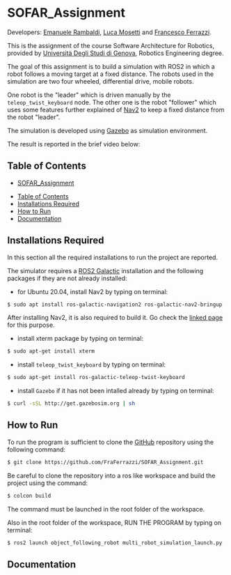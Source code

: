 SOFAR_Assignment
=================

Developers: [Emanuele Rambaldi](https://github.com/LaRambla20), [Luca Mosetti](https://github.com/mose247) and [Francesco Ferrazzi](https://github.com/FraFerrazzi).

This is the assignment of the course Software Architecture for Robotics, provided by [Università Degli Studi di Genova](https://unige.it/it/), Robotics Engineering degree.

The goal of this assignment is to build a simulation with ROS2 in which a robot follows a moving target at a fixed distance.
The robots used in the simulation are two four wheeled, differential drive, mobile robots. 

One robot is the "leader" which is driven manually by the `teleop_twist_keyboard` node. The other one is the robot "follower" which uses some features further explained of [Nav2](https://navigation.ros.org/) to keep a fixed distance from the robot "leader".

The simulation is developed using [Gazebo](https://gazebosim.org/home) as simulation environment.

The result is reported in the brief video below:

Table of Contents
----------------------

- [SOFAR_Assignment](#sofar_assignment)
 * [Table of Contents](#table-of-contents)
 * [Installations Required](#installations-required)
 * [How to Run](#how-to-run)
 * [Documentation](#documentation)
 
 
Installations Required
----------------------

In this section all the required installations to run the project are reported. 

The simulator requires a [ROS2 Galactic](https://docs.ros.org/en/galactic/Installation.html) installation and the following packages if they are not already installed:

* for Ubuntu 20.04, install Nav2 by typing on terminal:
```bash
$ sudo apt install ros-galactic-navigation2 ros-galactic-nav2-bringup '~ros-galactic-turtlebot3-.*'
```
After installing Nav2, it is also required to build it. Go check the [linked page](https://navigation.ros.org/build_instructions/index.html) for this purpose.

* install xterm package by typing on terminal:
```bash
$ sudo apt-get install xterm
```
* install `teleop_twist_keyboard` by typing on terminal:
```bash
$ sudo apt-get install ros-galactic-teleop-twist-keyboard
```
* install `Gazebo` if it has not been intalled already by typing on terminal:
```bash
$ curl -sSL http://get.gazebosim.org | sh
```

How to Run
-------------

To run the program is sufficient to clone the [GitHub](https://github.com/FraFerrazzi/SOFAR_Assignment) repository using the following command:
```bash
$ git clone https://github.com/FraFerrazzi/SOFAR_Assignment.git
```
Be careful to clone the repository into a ros like workspace and build the project using the command:
```bash
$ colcon build
```
The command must be launched in the root folder of the workspace.

Also in the root folder of the workspace, RUN THE PROGRAM by typing on terminal:
```bash
$ ros2 launch object_following_robot multi_robot_simulation_launch.py
```

Documentation
-------------

